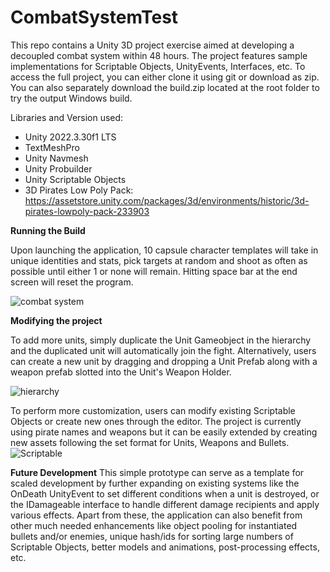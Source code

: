 # CombatSystemTest
 
This repo contains a Unity 3D project exercise aimed at developing a decoupled combat system within 48 hours. The project features sample implementations for Scriptable Objects, UnityEvents, Interfaces, etc. To access the full project, you can either clone it using git or download as zip. You can also separately download the build.zip  located at the root folder to try the output Windows build.

Libraries and Version used:
- Unity 2022.3.30f1 LTS
- TextMeshPro
- Unity Navmesh
- Unity Probuilder
- Unity Scriptable Objects
- 3D Pirates Low Poly Pack:  https://assetstore.unity.com/packages/3d/environments/historic/3d-pirates-lowpoly-pack-233903



**Running the Build**

Upon launching the application, 10 capsule character templates will take in unique identities and stats, pick targets at random and shoot as often as possible until either 1 or none will remain. Hitting space bar at the end screen will reset the program.

![combat system](https://github.com/lmistades/CombatSystemTest/assets/50820284/75842202-8bc7-445d-8d01-c3b07a1c0276)


**Modifying the project**

To add more units, simply duplicate the Unit Gameobject in the hierarchy and the duplicated unit will automatically join the fight. Alternatively, users can create a new unit by dragging and dropping a Unit Prefab along with a weapon prefab slotted into the Unit's Weapon Holder.



![hierarchy](https://github.com/lmistades/CombatSystemTest/assets/50820284/2f90200d-800d-45fe-bcd4-faab7c823c41)



To perform more customization, users can modify existing Scriptable Objects or create new ones through the editor. The project is currently using pirate names and weapons but it can be easily extended by creating new assets following the set format for Units, Weapons and Bullets.
![Scriptable](https://github.com/lmistades/CombatSystemTest/assets/50820284/6aeab4fb-9a78-4be7-a401-6c5cab7d7b8b)



**Future Development**
This simple prototype can serve as a template for scaled development by further expanding on existing systems like the OnDeath UnityEvent to set different conditions when a unit is destroyed, or the IDamageable interface to handle different damage recipients and apply various effects. Apart from these, the application can also benefit from other much needed enhancements like object pooling for instantiated bullets and/or enemies, unique hash/ids for sorting large numbers of Scriptable Objects, better models and animations, post-processing effects, etc.


